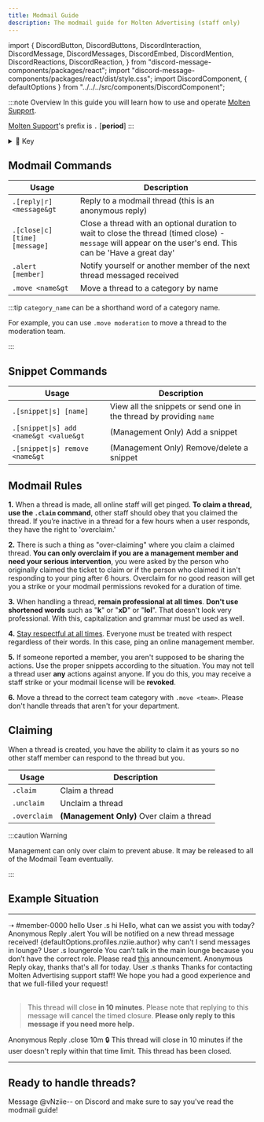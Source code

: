 ```yaml
---
title: Modmail Guide
description: The modmail guide for Molten Advertising (staff only)
---
```


import {
  DiscordButton,
  DiscordButtons,
  DiscordInteraction,
  DiscordMessage,
  DiscordMessages,
  DiscordEmbed,
  DiscordMention,
  DiscordReactions,
  DiscordReaction,
} from "discord-message-components/packages/react";
import "discord-message-components/packages/react/dist/style.css";
import DiscordComponent, { defaultOptions } from "../../../src/components/DiscordComponent";

:::note Overview
In this guide you will learn how to use and operate [Molten Support](https://discord.gg/gbFJm7D7BJ). 

[Molten Support](https://discord.gg/gbFJm7D7BJ)'s prefix is `.` [**period**]
:::

<details className="customdetails">
<summary>🔑 Key</summary>

> `[foo|bar]` - Text separated in brackets means you can use either **foo** or **bar** to get the same command result

> `[arg=value]` - An argument in brackets means this is an **optional argument**, if it's not provided a default value of '**value**' will take it's place

> `<arg>` - An argument in less and greater than signs means that this is a **required argument**, it must be provided or the command will fail

</details>

## Modmail Commands
|     Usage               |  Description   |
| ----------------------- | ----------- |
| <code>.[reply\|r] &lt;message&gt</code> | Reply to a modmail thread (this is an anonymous reply) |
| <code>.[close\|c] <a></a>[time] <a></a>[message]</code> | Close a thread with an optional duration to wait to close the thread (timed close) - `message` will appear on the user's end. This can be 'Have a great day' |
| <code>.alert [member]</code> | Notify yourself or another member of the next thread messaged received |
| <code>.move &lt;name&gt</code> | Move a thread to a category by name |

:::tip
`category_name` can be a shorthand word of a category name.

For example, you can use `.move moderation` to move a thread to the moderation team.

:::


## Snippet Commands
|     Usage               |  Description   |
| ----------------------- | ----------- |
| <code>.[snippet\|s] <a></a>[name] </code> | View all the snippets or send one in the thread by providing `name` |
| <code>.[snippet\|s] add &lt;name&gt &lt;value&gt</code> | (Management Only) Add a snippet |
| <code>.[snippet\|s] remove &lt;name&gt </code> | (Management Only) Remove/delete a snippet |

## Modmail Rules
**1.** When a thread is made, all online staff will get pinged. **To claim a thread, use the `.claim` command**, other staff should obey that you claimed the thread. If you’re inactive in a thread for a few hours when a user responds, they have the right to 'overclaim.'

**2.** There is such a thing as "over-claiming" where you claim a claimed thread. **You can only overclaim if you are a management member and need your serious intervention**, you were asked by the person who originally claimed the ticket to claim or if the person who claimed it isn't responding to your ping after 6 hours. Overclaim for no good reason will get you a strike or your modmail permissions revoked for a duration of time.

**3.** When handling a thread, **remain professional at all times**. **Don't use shortened words** such as "**k**" or "**xD**" or "**lol**". That doesn't look very professional. With this, capitalization and grammar must be used as well. 

**4.** <u>Stay respectful at all times</u>. Everyone must be treated with respect regardless of their words. In this case, ping an online management member.

**5.** If someone reported a member, you aren't supposed to be sharing the actions. Use the proper snippets according to the situation. You may not tell a thread user **any** actions against anyone. If you do this, you may receive a staff strike or your modmail license will be **revoked**.

**6.** Move a thread to the correct team category with `.move <team>`. Please don't handle threads that aren't for your department. 

## Claiming

When a thread is created, you have the ability to claim it as yours so no other staff member can respond to the thread but you.

| Usage | Description |
| -------- | -------- |
| <code>.claim</code> | Claim a thread |
| <code>.unclaim</code> | Unclaim a thread |
| <code>.overclaim</code> | <strong>(Management Only)</strong> Over claim a thread |

:::caution Warning

Management can only over claim to prevent abuse. It may be released to all of the Modmail Team eventually.

:::

## Example Situation

--- 
➝ <span className="mention">#member-0000</span>
<DiscordComponent>
  <DiscordMessage profile="moltensupport">
    <DiscordEmbed authorIcon="/img/discord.png" authorName="Member#0000" borderColor="#5865f2" timestamp="12/24/2022">
      hello
      <span slot="footer">User</span>
    </DiscordEmbed>
  </DiscordMessage>
  <DiscordMessage profile="nziie">
    .s hi
  </DiscordMessage>
  <DiscordMessage profile="moltensupport">
    <DiscordEmbed authorIcon="/img/logo.png" authorName="vNziie--#7777" borderColor="#2ecc71" timestamp="12/24/2022">
      Hello, what can we assist you with today?
      <span slot="footer">Anonymous Reply</span>
    </DiscordEmbed>
  </DiscordMessage>
  <DiscordMessage profile="nziie">
    .alert
  </DiscordMessage>
  <DiscordMessage profile="moltensupport">
    You will be notified on a new thread message received!
  </DiscordMessage>
  <DiscordMessage profile="moltensupport">
    <DiscordMention highlight={true}>{defaultOptions.profiles.nziie.author}</DiscordMention>
    <DiscordEmbed authorIcon="/img/discord.png" authorName="Member#0000" borderColor="#5865f2" timestamp="12/24/2022">
      why can't I send messages in lounge?
      <span slot="footer">User</span>
    </DiscordEmbed>
  </DiscordMessage>
  <DiscordMessage profile="nziie">
    .s loungerole
  </DiscordMessage>
  <DiscordMessage profile="moltensupport">
    <DiscordEmbed authorIcon="/img/logo.png" authorName="vNziie--#7777" borderColor="#2ecc71" timestamp="12/24/2022">
      You can’t talk in the main lounge because you don’t have the correct role. Please read <a href="#">this</a> announcement.
      <span slot="footer">Anonymous Reply</span>
    </DiscordEmbed>
  </DiscordMessage>
  <DiscordMessage profile="moltensupport">
    <DiscordEmbed authorIcon="/img/discord.png" authorName="Member#0000" borderColor="#5865f2" timestamp="12/24/2022">
      okay, thanks that's all for today.
      <span slot="footer">User</span>
    </DiscordEmbed>
  </DiscordMessage>
  <DiscordMessage profile="nziie">
    .s thanks
  </DiscordMessage>
  <DiscordMessage profile="moltensupport">
    <DiscordEmbed authorIcon="/img/logo.png" authorName="vNziie--#7777" borderColor="#2ecc71" timestamp="12/24/2022">
      Thanks for contacting Molten Advertising support staff! We hope you had a good experience and that we full-filled your request!
      <br/>
      <br/>
      <blockquote>This thread will close <strong>in 10 minutes</strong>. Please note that replying to this message will cancel the timed closure. <strong>Please only reply to this message if you need more help.</strong></blockquote>
      <span slot="footer">Anonymous Reply</span>
    </DiscordEmbed>
  </DiscordMessage>
  <DiscordMessage profile="nziie">
    .close 10m
  </DiscordMessage>
  <DiscordMessage profile="moltensupport">
    🔒 This thread will close <span className="timestamp">in 10 minutes</span> if the user doesn't reply within that time limit.
  </DiscordMessage>
  <DiscordMessage profile="wumpus">
    <DiscordEmbed borderColor="#5865f2">
      This thread has been closed.
    </DiscordEmbed>
  </DiscordMessage>
</DiscordComponent>

---

## Ready to handle threads?
Message <span className="mention">@vNziie--</span> on Discord and make sure to say you've read the modmail guide!
